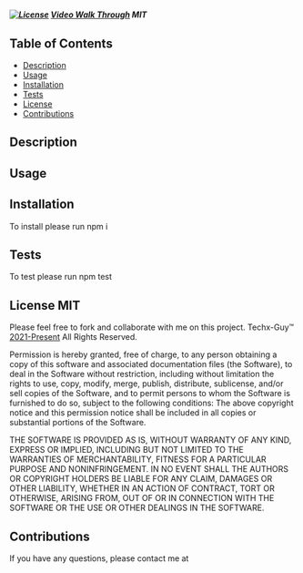 
  # 
  ##### [![License](https://img.shields.io/badge/License-Apache%202.0-blue.svg)](https://opensource.org/licenses/Apache-2.0)  [Video Walk Through](url) MIT
  ## Table of Contents
  * [Description](#Description)
  * [Usage](#Usage)
  * [Installation](#Installation)
  * [Tests](#Tests)
  * [License](#License)
  * [Contributions](#Contributions)
  
  ## Description

  
  

  ## Usage

  

  ## Installation 

  To install please run npm i
  
  ## Tests

  To test please run npm test

  ## License MIT

 Please feel free to fork and collaborate with me on this project. Techx-Guy™ [2021-Present](https://github.com/techx-guy) All Rights Reserved. 

 Permission is hereby granted, free of charge, to any person obtaining a copy of this software and associated documentation files (the Software), to deal in the Software without restriction, including without limitation the rights to use, copy, modify, merge, publish, distribute, sublicense, and/or sell copies of the Software, and to permit persons to whom the Software is furnished to do so, subject to the following conditions: 
The above copyright notice and this permission notice shall be included in all copies or substantial portions of the Software.

 THE SOFTWARE IS PROVIDED AS IS, WITHOUT WARRANTY OF ANY KIND, EXPRESS OR IMPLIED, INCLUDING BUT NOT LIMITED TO THE WARRANTIES OF MERCHANTABILITY, FITNESS FOR A PARTICULAR PURPOSE AND NONINFRINGEMENT. IN NO EVENT SHALL THE AUTHORS OR COPYRIGHT HOLDERS BE LIABLE FOR ANY CLAIM, DAMAGES OR OTHER LIABILITY, WHETHER IN AN ACTION OF CONTRACT, TORT OR OTHERWISE, ARISING FROM, OUT OF OR IN CONNECTION WITH THE SOFTWARE OR THE USE OR OTHER DEALINGS IN THE SOFTWARE.

  ## Contributions 

  
  
  If you have any questions, please contact me at 
  